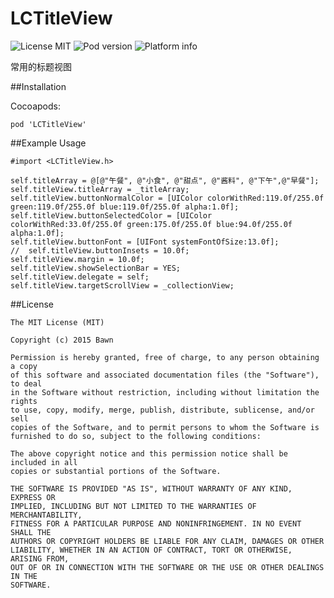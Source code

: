 # LCTitleView

![License MIT](https://img.shields.io/dub/l/vibe-d.svg)
![Pod version](http://img.shields.io/cocoapods/v/LCTitleView.svg?style=flat)
![Platform info](http://img.shields.io/cocoapods/p/LCTitleView.svg?style=flat)

常用的标题视图


##Installation

Cocoapods:
```
pod 'LCTitleView'
```
##Example Usage
```
#import <LCTitleView.h>
```
```
self.titleArray = @[@"午餐", @"小食", @"甜点", @"酱料", @"下午",@"早餐"];
self.titleView.titleArray = _titleArray;
self.titleView.buttonNormalColor = [UIColor colorWithRed:119.0f/255.0f green:119.0f/255.0f blue:119.0f/255.0f alpha:1.0f];
self.titleView.buttonSelectedColor = [UIColor colorWithRed:33.0f/255.0f green:175.0f/255.0f blue:94.0f/255.0f alpha:1.0f];
self.titleView.buttonFont = [UIFont systemFontOfSize:13.0f];
//  self.titleView.buttonInsets = 10.0f;
self.titleView.margin = 10.0f;
self.titleView.showSelectionBar = YES;
self.titleView.delegate = self;
self.titleView.targetScrollView = _collectionView;
```





##License
```
The MIT License (MIT)

Copyright (c) 2015 Bawn

Permission is hereby granted, free of charge, to any person obtaining a copy
of this software and associated documentation files (the "Software"), to deal
in the Software without restriction, including without limitation the rights
to use, copy, modify, merge, publish, distribute, sublicense, and/or sell
copies of the Software, and to permit persons to whom the Software is
furnished to do so, subject to the following conditions:

The above copyright notice and this permission notice shall be included in all
copies or substantial portions of the Software.

THE SOFTWARE IS PROVIDED "AS IS", WITHOUT WARRANTY OF ANY KIND, EXPRESS OR
IMPLIED, INCLUDING BUT NOT LIMITED TO THE WARRANTIES OF MERCHANTABILITY,
FITNESS FOR A PARTICULAR PURPOSE AND NONINFRINGEMENT. IN NO EVENT SHALL THE
AUTHORS OR COPYRIGHT HOLDERS BE LIABLE FOR ANY CLAIM, DAMAGES OR OTHER
LIABILITY, WHETHER IN AN ACTION OF CONTRACT, TORT OR OTHERWISE, ARISING FROM,
OUT OF OR IN CONNECTION WITH THE SOFTWARE OR THE USE OR OTHER DEALINGS IN THE
SOFTWARE.

```
